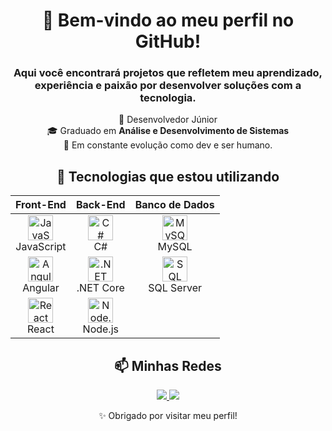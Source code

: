 <div align="center">

# 👋 Bem-vindo ao meu perfil no GitHub!

### Aqui você encontrará projetos que refletem meu aprendizado, experiência e paixão por desenvolver soluções com a tecnologia.

🌟 Desenvolvedor Júnior  
🎓 Graduado em **Análise e Desenvolvimento de Sistemas**  
🌱 Em constante evolução como dev e ser humano.

## 🚀 Tecnologias que estou utilizando

<table align="center">
  <thead>
    <tr>
      <th>Front-End</th>
      <th>Back-End</th>
      <th>Banco de Dados</th>
    </tr>
  </thead>
  <tbody>
    <tr>
      <td align="center">
        <img src="https://cdn.jsdelivr.net/gh/devicons/devicon/icons/javascript/javascript-original.svg" width="40" alt="JavaScript"/><br>JavaScript
      </td>
      <td align="center">
        <img src="https://cdn.jsdelivr.net/gh/devicons/devicon/icons/csharp/csharp-original.svg" width="40" alt="C#"/><br>C#
      </td>
      <td align="center">
        <img src="https://cdn.jsdelivr.net/gh/devicons/devicon/icons/mysql/mysql-original.svg" width="40" alt="MySQL"/><br>MySQL
      </td>
    </tr>
    <tr>
      <td align="center">
        <img src="https://cdn.jsdelivr.net/gh/devicons/devicon/icons/angularjs/angularjs-original.svg" width="40" alt="Angular"/><br>Angular
      </td>
      <td align="center">
        <img src="https://cdn.jsdelivr.net/gh/devicons/devicon/icons/dotnetcore/dotnetcore-original.svg" width="40" alt=".NET Core"/><br>.NET Core
      </td>
      <td align="center">
        <img src="https://cdn.jsdelivr.net/gh/devicons/devicon/icons/microsoftsqlserver/microsoftsqlserver-plain.svg" width="40" alt="SQL Server"/><br>SQL Server
      </td>
    </tr>
    <tr>
      <td align="center">
        <img src="https://cdn.jsdelivr.net/gh/devicons/devicon/icons/react/react-original.svg" width="40" alt="React"/><br>React
      </td>
      <td align="center">
        <img src="https://cdn.jsdelivr.net/gh/devicons/devicon/icons/nodejs/nodejs-original.svg" width="40" alt="Node.js"/><br>Node.js
      </td>
      <td></td>
    </tr>
  </tbody>
</table>

## 📫 Minhas Redes

<a href="mailto:rafaelsiqueira.98bm@gmail.com">
  <img src="https://img.shields.io/badge/Gmail-D14836?style=for-the-badge&logo=gmail&logoColor=white">
</a>
<a href="https://www.linkedin.com/in/rafael-siqueira-381884153/" target="_blank">
  <img src="https://img.shields.io/badge/-LinkedIn-%230077B5?style=for-the-badge&logo=linkedin&logoColor=white">
</a>

✨ Obrigado por visitar meu perfil!

</div>
